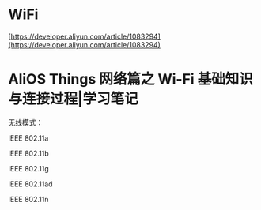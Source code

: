 # WiFi

[https://developer.aliyun.com/article/1083294](https://developer.aliyun.com/article/1083294)

# AliOS Things 网络篇之 Wi-Fi 基础知识与连接过程|学习笔记



无线模式：

IEEE 802.11a

IEEE 802.11b

IEEE 802.11g

IEEE 802.11ad

IEEE 802.11n
